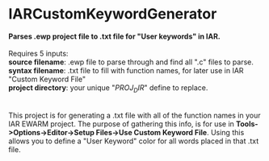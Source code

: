 # IARCustomKeywordGenerator
<b>Parses .ewp project file to .txt file for "User keywords" in IAR.</b><br>
<br>
Requires 5 inputs:<br>
  <b>source filename</b>: .ewp file to parse through and find all ".c" files to parse.<br>
  <b>syntax filename</b>: .txt file to fill with function names, for later use in IAR "Custom Keyword File"<br>
  <b>project directory</b>: your unique "$PROJ_DIR$" define to replace.<br>
 <br>
 <br>
This project is for generating a .txt file with all of the function names 
in your IAR EWARM project. The purpose of gathering this info, is for use 
in <b>Tools->Options->Editor->Setup Files->Use Custom Keyword File</b>. Using this
allows you to define a "User Keyword" color for all words placed in that .txt file.
